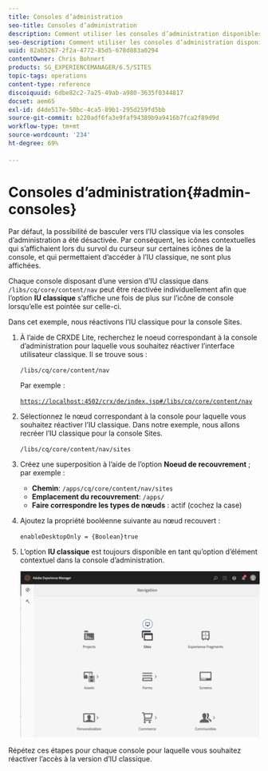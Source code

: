 ```yaml
---
title: Consoles d’administration
seo-title: Consoles d’administration
description: Comment utiliser les consoles d’administration disponibles dans AEM.
seo-description: Comment utiliser les consoles d’administration disponibles dans AEM.
uuid: 82ab5267-2f2a-4772-85d5-678d883a0294
contentOwner: Chris Bohnert
products: SG_EXPERIENCEMANAGER/6.5/SITES
topic-tags: operations
content-type: reference
discoiquuid: 6dbe82c2-7a25-49ab-a980-3635f0344817
docset: aem65
exl-id: d4de517e-50bc-4ca5-89b1-295d259fd5bb
source-git-commit: b220adf6fa3e9faf94389b9a9416b7fca2f89d9d
workflow-type: tm+mt
source-wordcount: '234'
ht-degree: 69%

---
```


# Consoles d’administration{#admin-consoles}

Par défaut, la possibilité de basculer vers l’IU classique via les consoles d’administration a été désactivée. Par conséquent, les icônes contextuelles qui s’affichaient lors du survol du curseur sur certaines icônes de la console, et qui permettaient d’accéder à l’IU classique, ne sont plus affichées.

Chaque console disposant d’une version d’IU classique dans `/libs/cq/core/content/nav` peut être réactivée individuellement afin que l’option **IU classique** s’affiche une fois de plus sur l’icône de console lorsqu’elle est pointée sur celle-ci.

Dans cet exemple, nous réactivons l’IU classique pour la console Sites.

1. À l’aide de CRXDE Lite, recherchez le noeud correspondant à la console d’administration pour laquelle vous souhaitez réactiver l’interface utilisateur classique. Il se trouve sous :

   `/libs/cq/core/content/nav`

   Par exemple :

   [ `https://localhost:4502/crx/de/index.jsp#/libs/cq/core/content/nav`](https://localhost:4502/crx/de/index.jsp#/libs/cq/core/content/nav)

1. Sélectionnez le nœud correspondant à la console pour laquelle vous souhaitez réactiver l’IU classique. Dans notre exemple, nous allons recréer l’IU classique pour la console Sites.

   `/libs/cq/core/content/nav/sites`

1. Créez une superposition à l’aide de l’option **Noeud de recouvrement** ; par exemple :

   * **Chemin**: `/apps/cq/core/content/nav/sites`
   * **Emplacement du recouvrement**: `/apps/`
   * **Faire correspondre les types de nœuds** : actif (cochez la case)

1. Ajoutez la propriété booléenne suivante au nœud recouvert :

   `enableDesktopOnly = {Boolean}true`

1. L’option **IU classique** est toujours disponible en tant qu’option d’élément contextuel dans la console d’administration.

   ![](assets/syui-01-2019-02-27-15-16-55.png)

Répétez ces étapes pour chaque console pour laquelle vous souhaitez réactiver l’accès à la version d’IU classique.
